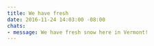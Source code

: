```yaml
---
title: We have fresh
date: 2016-11-24 14:03:00 -08:00
chats:
- message: We have fresh snow here in Vermont!
---
```


